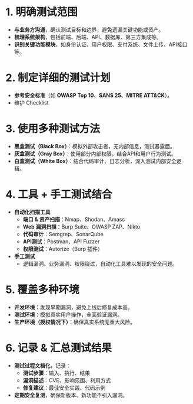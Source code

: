 # 1. 明确测试范围

- **与业务方沟通**，确认测试目标和边界，避免遗漏关键功能或资产。
- **梳理系统架构**，包括前端、后端、API、数据库、第三方集成等。
- **识别关键功能模块**，如身份认证、用户权限、支付系统、文件上传、API接口等。

# 2. 制定详细的测试计划

- **参考安全标准**（如 **OWASP Top 10**、**SANS 25**、**MITRE ATT&CK**）。
- 维护 Checklist

# 3. 使用多种测试方法

- **黑盒测试（Black Box）**：模拟外部攻击者，无内部信息，测试暴露面。
- **灰盒测试（Gray Box）**：使用部分内部权限，结合API和用户行为测试。
- **白盒测试（White Box）**：结合代码审计、日志分析，深入测试内部安全逻辑。


# 4. 工具 + 手工测试结合

- **自动化扫描工具**
    - **端口 & 资产扫描**：Nmap、Shodan、Amass
    - **Web 漏洞扫描**：Burp Suite、OWASP ZAP、Nikto
    - **代码审计**：Semgrep、SonarQube
    - **API测试**：Postman、API Fuzzer
    - **权限测试**：Autorize（Burp 插件）
- **手工测试**
    - 逻辑漏洞、业务漏洞、权限绕过，自动化工具难以发现的安全问题。


# 5. 覆盖多种环境

- **开发环境**：发现早期漏洞，避免上线后修复成本高。
- **测试环境**：模拟真实用户操作，全面验证漏洞。
- **生产环境（授权情况下）**：确保真实系统无重大风险。

# 6. 记录 & 汇总测试结果

- **测试过程文档化**，记录：
    - **测试步骤**：输入、执行、结果
    - **漏洞描述**：CVE、影响范围、利用方式
    - **修复建议**：最佳安全实践、代码示例
- **定期安全复测**，确保新版本、新功能不引入漏洞。

